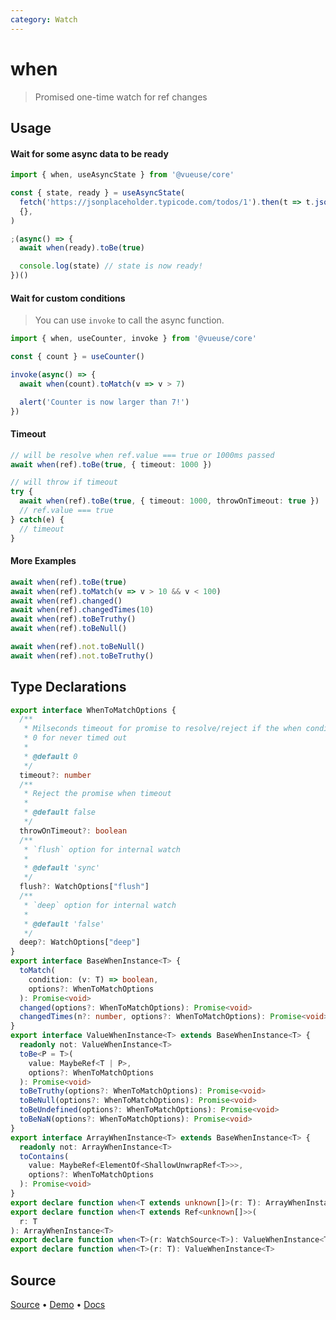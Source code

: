 ```yaml
---
category: Watch
---
```


# when

> Promised one-time watch for ref changes

## Usage

#### Wait for some async data to be ready

```js
import { when, useAsyncState } from '@vueuse/core'

const { state, ready } = useAsyncState(
  fetch('https://jsonplaceholder.typicode.com/todos/1').then(t => t.json()),
  {},
)

;(async() => {
  await when(ready).toBe(true)

  console.log(state) // state is now ready!
})()
```

#### Wait for custom conditions

> You can use `invoke` to call the async function.

```js
import { when, useCounter, invoke } from '@vueuse/core'

const { count } = useCounter()

invoke(async() => {
  await when(count).toMatch(v => v > 7)

  alert('Counter is now larger than 7!')
})
```

#### Timeout

```ts
// will be resolve when ref.value === true or 1000ms passed
await when(ref).toBe(true, { timeout: 1000 })

// will throw if timeout
try {
  await when(ref).toBe(true, { timeout: 1000, throwOnTimeout: true })
  // ref.value === true
} catch(e) {
  // timeout
}
```

#### More Examples

```ts
await when(ref).toBe(true)
await when(ref).toMatch(v => v > 10 && v < 100)
await when(ref).changed()
await when(ref).changedTimes(10)
await when(ref).toBeTruthy()
await when(ref).toBeNull()

await when(ref).not.toBeNull()
await when(ref).not.toBeTruthy()
```


<!--FOOTER_STARTS-->
## Type Declarations

```typescript
export interface WhenToMatchOptions {
  /**
   * Milseconds timeout for promise to resolve/reject if the when condition does not meet.
   * 0 for never timed out
   *
   * @default 0
   */
  timeout?: number
  /**
   * Reject the promise when timeout
   *
   * @default false
   */
  throwOnTimeout?: boolean
  /**
   * `flush` option for internal watch
   *
   * @default 'sync'
   */
  flush?: WatchOptions["flush"]
  /**
   * `deep` option for internal watch
   *
   * @default 'false'
   */
  deep?: WatchOptions["deep"]
}
export interface BaseWhenInstance<T> {
  toMatch(
    condition: (v: T) => boolean,
    options?: WhenToMatchOptions
  ): Promise<void>
  changed(options?: WhenToMatchOptions): Promise<void>
  changedTimes(n?: number, options?: WhenToMatchOptions): Promise<void>
}
export interface ValueWhenInstance<T> extends BaseWhenInstance<T> {
  readonly not: ValueWhenInstance<T>
  toBe<P = T>(
    value: MaybeRef<T | P>,
    options?: WhenToMatchOptions
  ): Promise<void>
  toBeTruthy(options?: WhenToMatchOptions): Promise<void>
  toBeNull(options?: WhenToMatchOptions): Promise<void>
  toBeUndefined(options?: WhenToMatchOptions): Promise<void>
  toBeNaN(options?: WhenToMatchOptions): Promise<void>
}
export interface ArrayWhenInstance<T> extends BaseWhenInstance<T> {
  readonly not: ArrayWhenInstance<T>
  toContains(
    value: MaybeRef<ElementOf<ShallowUnwrapRef<T>>>,
    options?: WhenToMatchOptions
  ): Promise<void>
}
export declare function when<T extends unknown[]>(r: T): ArrayWhenInstance<T>
export declare function when<T extends Ref<unknown[]>>(
  r: T
): ArrayWhenInstance<T>
export declare function when<T>(r: WatchSource<T>): ValueWhenInstance<T>
export declare function when<T>(r: T): ValueWhenInstance<T>
```

## Source

[Source](https://github.com/antfu/vueuse/blob/master/packages/shared/when/index.ts) • [Demo](https://github.com/antfu/vueuse/blob/master/packages/shared/when/demo.vue) • [Docs](https://github.com/antfu/vueuse/blob/master/packages/shared/when/index.md)


<!--FOOTER_ENDS-->